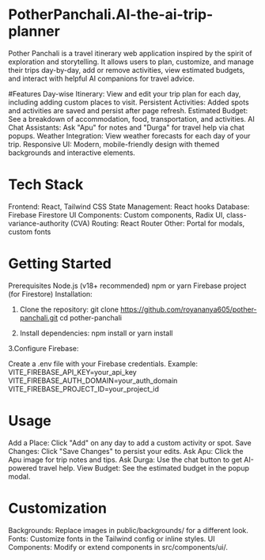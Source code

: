 # PotherPanchali.AI-the-ai-trip-planner
Pother Panchali is a travel itinerary web application inspired by the spirit of exploration and storytelling. It allows users to plan, customize, and manage their trips day-by-day, add or remove activities, view estimated budgets, and interact with helpful AI companions for travel advice.

#Features
Day-wise Itinerary: View and edit your trip plan for each day, including adding custom places to visit.
Persistent Activities: Added spots and activities are saved and persist after page refresh.
Estimated Budget: See a breakdown of accommodation, food, transportation, and activities.
AI Chat Assistants: Ask "Apu" for notes and "Durga" for travel help via chat popups.
Weather Integration: View weather forecasts for each day of your trip.
Responsive UI: Modern, mobile-friendly design with themed backgrounds and interactive elements.

# Tech Stack
Frontend: React, Tailwind CSS
State Management: React hooks
Database: Firebase Firestore
UI Components: Custom components, Radix UI, class-variance-authority (CVA)
Routing: React Router
Other: Portal for modals, custom fonts

# Getting Started
Prerequisites
Node.js (v18+ recommended)
npm or yarn
Firebase project (for Firestore)
Installation:
1. Clone the repository:
   git clone https://github.com/royananya605/pother-panchali.git
   cd pother-panchali
   
3. Install dependencies:
   npm install
  or
  yarn install
  
3.Configure Firebase:

Create a .env file with your Firebase credentials.
Example:
VITE_FIREBASE_API_KEY=your_api_key
VITE_FIREBASE_AUTH_DOMAIN=your_auth_domain
VITE_FIREBASE_PROJECT_ID=your_project_id


# Usage
Add a Place: Click "Add" on any day to add a custom activity or spot.
Save Changes: Click "Save Changes" to persist your edits.
Ask Apu: Click the Apu image for trip notes and tips.
Ask Durga: Use the chat button to get AI-powered travel help.
View Budget: See the estimated budget in the popup modal.


# Customization
Backgrounds: Replace images in public/backgrounds/ for a different look.
Fonts: Customize fonts in the Tailwind config or inline styles.
UI Components: Modify or extend components in src/components/ui/.

